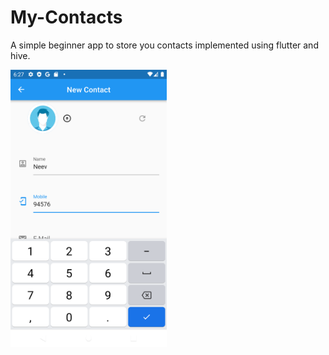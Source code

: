 # My-Contacts
A simple beginner app to store you contacts implemented using flutter and hive.

<img src="https://github.com/kid-116/My-Contacts/blob/main/screenshots/1.png" width="250"/>

